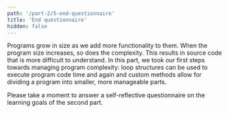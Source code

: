 ```yaml
---
path: '/part-2/5-end-questionnaire'
title: 'End questionnaire'
hidden: false
---
```


<!-- Ohjelmat kasvavat kun niihin lisätään toiminnallisuutta. Ohjelmien kasvaessa myös niiden monimutkaisuus kasvaa, mikä johtaa siihen, että ohjelmakoodia on vaikeampi ymmärtää. Otimme tässä osassa ensiaskeleet ohjelmien monimutkaisuuden hallintaan: toistolauseilla ohjelmakoodia voidaan ajaa uudestaan ja uudestaan, ja metodeilla ohjelmia voidaan jakaa pienempiin ymmärrettäviin osakokonaisuuksiin. -->

Programs grow in size as we add more functionality to them. When the program size increases, so does the complexity. This results in source code that is more difficult to understand. In this part, we took our first steps towards managing program complexity: loop structures can be used to execute program code time and again and custom methods allow for dividing a program into smaller, more manageable parts.

<!-- Vastaa vielä lopuksi seuraavaan toisen osan osaamistavoitteita tarkastelevaan itsearviointikyselyyn. -->

Please take a moment to answer a self-reflective questionnaire on the learning goals of the second part.

<quiz id="18102a59-202d-56c6-a214-5e3ae0e41d33"></quiz>
